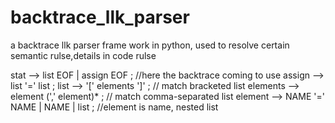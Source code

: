 # backtrace_llk_parser
a backtrace llk parser frame work in python, used to resolve certain semantic rulse,details in code
rulse

stat --> list EOF | assign EOF ;  //here the backtrace coming to use
assign --> list '=' list ;
list --> '[' elements ']' ; // match bracketed list
elements --> element (',' element)* ; // match comma-separated list
element  --> NAME '=' NAME | NAME | list ; //element is name, nested list




